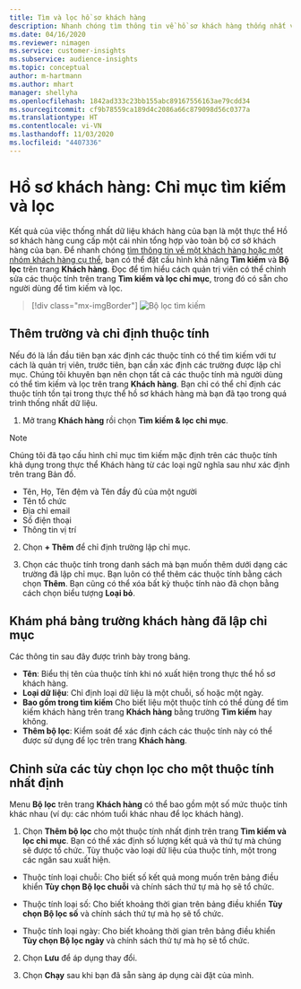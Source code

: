 ```yaml
---
title: Tìm và lọc hồ sơ khách hàng
description: Nhanh chóng tìm thông tin về hồ sơ khách hàng thống nhất và lọc các thuộc tính được chỉ định.
ms.date: 04/16/2020
ms.reviewer: nimagen
ms.service: customer-insights
ms.subservice: audience-insights
ms.topic: conceptual
author: m-hartmann
ms.author: mhart
manager: shellyha
ms.openlocfilehash: 1842ad333c23bb155abc89167556163ae79cdd34
ms.sourcegitcommit: cf9b78559ca189d4c2086a66c879098d56c0377a
ms.translationtype: HT
ms.contentlocale: vi-VN
ms.lasthandoff: 11/03/2020
ms.locfileid: "4407336"
---
```

# <a name="customer-profiles-search--filter-index"></a>Hồ sơ khách hàng: Chỉ mục tìm kiếm và lọc

Kết quả của việc thống nhất dữ liệu khách hàng của bạn là một thực thể Hồ sơ khách hàng cung cấp một cái nhìn tổng hợp vào toàn bộ cơ sở khách hàng của bạn. Để nhanh chóng [tìm thông tin về một khách hàng hoặc một nhóm khách hàng cụ thể](customer-profiles.md), bạn có thể đặt cấu hình khả năng **Tìm kiếm** và **Bộ lọc** trên trang **Khách hàng**. Đọc để tìm hiểu cách quản trị viên có thể chỉnh sửa các thuộc tính trên trang **Tìm kiếm và lọc chỉ mục**, trong đó có sẵn cho người dùng để tìm kiếm và lọc.

> [!div class="mx-imgBorder"]
> ![Bộ lọc tìm kiếm](media/search-filter.png "Bộ lọc tìm kiếm")

## <a name="add-fields-and-specify-attributes"></a>Thêm trường và chỉ định thuộc tính

Nếu đó là lần đầu tiên bạn xác định các thuộc tính có thể tìm kiếm với tư cách là quản trị viên, trước tiên, bạn cần xác định các trường được lập chỉ mục. Chúng tôi khuyên bạn nên chọn tất cả các thuộc tính mà người dùng có thể tìm kiếm và lọc trên trang **Khách hàng**. Bạn chỉ có thể chỉ định các thuộc tính tồn tại trong thực thể hồ sơ khách hàng mà bạn đã tạo trong quá trình thống nhất dữ liệu.

1. Mở trang **Khách hàng** rồi chọn **Tìm kiếm & lọc chỉ mục**.

> [!NOTE]
> Chúng tôi đã tạo cấu hình chỉ mục tìm kiếm mặc định trên các thuộc tính khả dụng trong thực thể Khách hàng từ các loại ngữ nghĩa sau như xác định trên trang Bản đồ.
> - Tên, Họ, Tên đệm và Tên đầy đủ của một người
> - Tên tổ chức
> - Địa chỉ email
> - Số điện thoại
> - Thông tin vị trí

2. Chọn **+ Thêm** để chỉ định trường lập chỉ mục.

3. Chọn các thuộc tính trong danh sách mà bạn muốn thêm dưới dạng các trường đã lập chỉ mục. Bạn luôn có thể thêm các thuộc tính bằng cách chọn **Thêm**. Bạn cũng có thể xóa bất kỳ thuộc tính nào đã chọn bằng cách chọn biểu tượng **Loại bỏ**.

## <a name="explore-the-indexed-customer-fields-table"></a>Khám phá bảng trường khách hàng đã lập chỉ mục

Các thông tin sau đây được trình bày trong bảng.

- **Tên**: Biểu thị tên của thuộc tính khi nó xuất hiện trong thực thể hồ sơ khách hàng.
- **Loại dữ liệu**: Chỉ định loại dữ liệu là một chuỗi, số hoặc một ngày.
- **Bao gồm trong tìm kiếm** Cho biết liệu một thuộc tính có thể dùng để tìm kiếm khách hàng trên trang **Khách hàng** bằng trường **Tìm kiếm** hay không.
- **Thêm bộ lọc**: Kiểm soát để xác định cách các thuộc tính này có thể được sử dụng để lọc trên trang **Khách hàng**.

## <a name="editing-filtering-options-for-a-given-attribute"></a>Chỉnh sửa các tùy chọn lọc cho một thuộc tính nhất định

Menu **Bộ lọc** trên trang **Khách hàng** có thể bao gồm một số mức thuộc tính khác nhau (ví dụ: các nhóm tuổi khác nhau để lọc khách hàng).

1. Chọn **Thêm bộ lọc** cho một thuộc tính nhất định trên trang **Tìm kiếm và lọc chỉ mục**. Bạn có thể xác định số lượng kết quả và thứ tự mà chúng sẽ được tổ chức. Tùy thuộc vào loại dữ liệu của thuộc tính, một trong các ngăn sau xuất hiện.

- Thuộc tính loại chuỗi: Cho biết số kết quả mong muốn trên bảng điều khiển **Tùy chọn Bộ lọc chuỗi** và chính sách thứ tự mà họ sẽ tổ chức.

- Thuộc tính loại số: Cho biết khoảng thời gian trên bảng điều khiển **Tùy chọn Bộ lọc số** và chính sách thứ tự mà họ sẽ tổ chức.

- Thuộc tính loại ngày: Cho biết khoảng thời gian trên bảng điều khiển **Tùy chọn Bộ lọc ngày** và chính sách thứ tự mà họ sẽ tổ chức.

2. Chọn **Lưu** để áp dụng thay đổi.

3. Chọn **Chạy** sau khi bạn đã sẵn sàng áp dụng cài đặt của mình.
